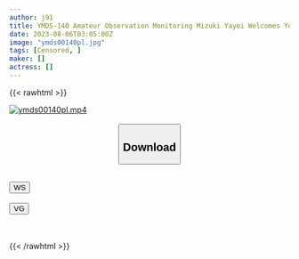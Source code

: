 ```yaml
---
author: j91
title: YMDS-140 Amateur Observation Monitoring Mizuki Yayoi Welcomes You With A Naked Apron? ! Hentai Promotional Sex That Invites Customer’s Sperm To Mako! Dvd Store Version
date: 2023-08-06T03:05:00Z
image: "ymds00140pl.jpg"
tags: [Censored, ]
maker: []
actress: []
---
```



{{< rawhtml >}}

<div class="video" data-videoid="ur2gydxt2lxx">
    <a href="javascript:;">
        <img src="https://my.j91.asia/posts/ymds00140pl/ymds00140pl.jpg" width="WIDTH" height="HEIGHT" alt="ymds00140pl.mp4" loading="lazy">
    </a>
</div>

<script type="text/javascript" src="https://j91.asia/asset/on-demand-ws.js"></script>

<br>
  <link rel="stylesheet" href="https://j91.asia/asset/bs5.css">
  
  <center>
  <button class="btn btn-primary" type="button" data-bs-toggle="collapse" data-bs-target=".multi-collapse" aria-expanded="false" aria-controls="multiCollapseExample1 multiCollapseExample2"><h2>Download</h2></button></center>
</p>
<div class="row">
  <div class="col">
    <div class="collapse multi-collapse" id="multiCollapseExample1">
      <div class="card card-body">
	      	      <br>
<div class="buttons">  
<a href="https://wolfstream.tv/ur2gydxt2lxx"><button class="btn-hover color-3"><i class="fa fa-download"></i> WS</button></a></div>
    </div>
  </div>
</div>
  <div class="col">
    <div class="collapse multi-collapse" id="multiCollapseExample2">
      <div class="card card-body">
	      <br>
<div class="buttons">
    <a href="https://vgembed.com/v/ZMVoErz7PWE9PaA"><button class="btn-hover color-9"><i class="fa fa-download"></i> VG</button></a></div>
<br><br>
      </div>
    </div>
  </div>
</div>

{{< /rawhtml >}}